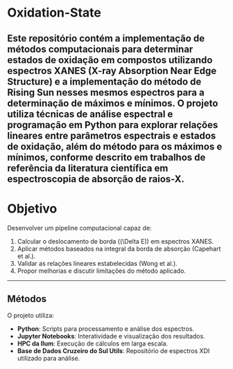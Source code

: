# Oxidation-State

Este repositório contém a implementação de métodos computacionais para determinar estados de oxidação em compostos utilizando espectros XANES (X-ray Absorption Near Edge Structure) e a implementação do método de Rising Sun nesses mesmos espectros para a determinação de máximos e mínimos. O projeto utiliza técnicas de análise espectral e programação em Python para explorar relações lineares entre parâmetros espectrais e estados de oxidação, além do método para os máximos e mínimos, conforme descrito em trabalhos de referência da literatura científica em espectroscopia de absorção de raios-X.
---
# Objetivo  

Desenvolver um pipeline computacional capaz de:  
1. Calcular o deslocamento de borda (\(\Delta E\)) em espectros XANES.  
2. Aplicar métodos baseados na integral da borda de absorção (Capehart et al.).  
3. Validar as relações lineares estabelecidas (Wong et al.).  
4. Propor melhorias e discutir limitações do método aplicado.

---

## Métodos  

O projeto utiliza:  
- **Python**: Scripts para processamento e análise dos espectros.  
- **Jupyter Notebooks**: Interatividade e visualização dos resultados.  
- **HPC da Ilum**: Execução de cálculos em larga escala.  
- **Base de Dados Cruzeiro do Sul Utils**: Repositório de espectros XDI utilizado para análise.  
